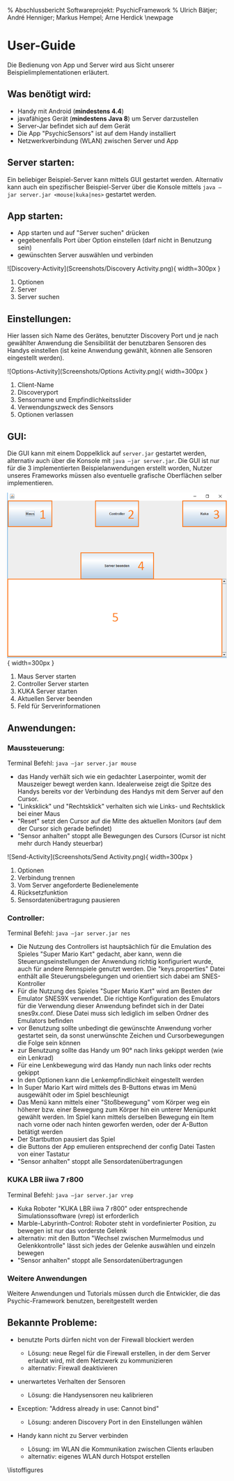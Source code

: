 % Abschlussbericht Softwareprojekt: PsychicFramework
% Ulrich Bätjer; André Henniger; Markus Hempel; Arne Herdick
\newpage

# User-Guide
Die Bedienung von App und Server wird aus Sicht unserer Beispielimplementationen erläutert.


## Was benötigt wird: 

- Handy mit Android (__mindestens 4.4__) 
- javafähiges Gerät (__mindestens Java 8__) um Server darzustellen
- Server-Jar befindet sich auf dem Gerät
- Die App "PsychicSensors" ist auf dem Handy installiert
- Netzwerkverbindung (WLAN) zwischen Server und App


## Server starten:
Ein beliebiger Beispiel-Server kann mittels GUI gestartet werden. Alternativ kann auch ein spezifischer Beispiel-Server
über die Konsole mittels `java –jar server.jar <mouse|kuka|nes>` gestartet werden.


## App starten:

- App starten und auf "Server suchen" drücken
- gegebenenfalls Port über Option einstellen (darf nicht in Benutzung sein)
- gewünschten Server auswählen und verbinden

![Discovery-Activity](Screenshots/Discovery Activity.png){ width=300px }

1. Optionen
2. Server
3. Server suchen

## Einstellungen:
Hier lassen sich Name des Gerätes, benutzter Discovery Port und je nach gewählter Anwendung die Sensibilität der benutzbaren Sensoren des Handys einstellen (ist keine Anwendung gewählt, können alle Sensoren eingestellt werden).

![Options-Activity](Screenshots/Options Activity.png){ width=300px }

1. Client-Name
2. Discoveryport
3. Sensorname und Empfindlichkeitsslider
4. Verwendungszweck des Sensors
5. Optionen verlassen


## GUI:
Die GUI kann mit einem Doppelklick auf `server.jar` gestartet werden, alternativ auch über die Konsole mit `java –jar server.jar`. Die GUI ist nur für die 3 implementierten Beispielanwendungen erstellt worden, Nutzer unseres Frameworks müssen also eventuelle grafische Oberflächen selber implementieren.

![GUI](Screenshots/GUI.png){ width=300px }

1. Maus Server starten
2. Controller Server starten
3. KUKA Server starten
4. Aktuellen Server beenden
5. Feld für Serverinformationen


## Anwendungen:

### Maussteuerung:
Terminal Befehl: `java –jar server.jar mouse`

- das Handy verhält sich wie ein gedachter Laserpointer, womit der Mauszeiger bewegt werden kann. Idealerweise zeigt die Spitze des Handys bereits vor der Verbindung des Handys mit dem Server auf den Cursor.
- "Linksklick" und "Rechtsklick" verhalten sich wie Links- und Rechtsklick bei einer Maus
- "Reset" setzt den Cursor auf die Mitte des aktuellen Monitors (auf dem der Cursor sich gerade befindet)
- "Sensor anhalten" stoppt alle Bewegungen des Cursors (Cursor ist nicht mehr durch Handy steuerbar)

![Send-Activity](Screenshots/Send Activity.png){ width=300px }

1. Optionen
2. Verbindung trennen
3. Vom Server angeforderte Bedienelemente
4. Rücksetzfunktion
5. Sensordatenübertragung pausieren


### Controller:
Terminal Befehl: `java –jar server.jar nes`

- Die Nutzung des Controllers ist hauptsächlich für die Emulation des Spieles "Super Mario Kart" gedacht, aber kann, wenn die Steuerungseinstellungen der Anwendung richtig konfiguriert wurde, auch für andere Rennspiele genutzt werden. Die "keys.properties" Datei enthält alle Steuerungsbelegungen und orientiert sich dabei am SNES-Kontroller 
- Für die Nutzung des Spieles "Super Mario Kart" wird am Besten der Emulator SNES9X verwendet. Die richtige Konfiguration des Emulators für die Verwendung dieser Anwendung befindet sich in der Datei snes9x.conf. Diese Datei muss sich lediglich im selben Ordner des Emulators befinden 
- vor Benutzung sollte unbedingt die gewünschte Anwendung vorher gestartet sein, da sonst unerwünschte Zeichen und Cursorbewegungen die Folge sein können
- zur Benutzung sollte das Handy um 90° nach links gekippt werden (wie ein Lenkrad)
- Für eine Lenkbewegung wird das Handy nun nach links oder rechts gekippt
- In den Optionen kann die Lenkempfindlichkeit eingestellt werden
- In Super Mario Kart wird mittels des B-Buttons etwas im Menü ausgewählt oder im Spiel beschleunigt
- Das Menü kann mittels einer "Stoßbewegung" vom Körper weg ein höherer bzw. einer Bewegung zum Körper hin ein unterer Menüpunkt gewählt werden. Im Spiel kann mittels derselben Bewegung ein Item nach vorne oder nach hinten geworfen werden, oder der A-Button betätigt werden
- Der Startbutton pausiert das Spiel
- die Buttons der App emulieren entsprechend der config Datei Tasten von einer Tastatur
- "Sensor anhalten" stoppt alle Sensordatenübertragungen 



### KUKA LBR iiwa 7 r800
Terminal Befehl: `java –jar server.jar vrep`

- Kuka Roboter "KUKA LBR iiwa 7 r800" oder entsprechende Simulationssoftware (vrep) ist erforderlich 
- Marble-Labyrinth-Control: Roboter steht in vordefinierter Position, zu bewegen ist nur das vorderste Gelenk
- alternativ: mit den Button "Wechsel zwischen Murmelmodus und Gelenkkontrolle" lässt sich jedes der Gelenke auswählen und einzeln bewegen
- "Sensor anhalten" stoppt alle Sensordatenübertragungen


### Weitere Anwendungen
Weitere Anwendungen und Tutorials müssen durch die Entwickler, die das Psychic-Framework benutzen, bereitgestellt werden


## Bekannte Probleme:

- benutzte Ports dürfen nicht von der Firewall blockiert werden
    - Lösung: neue Regel für die Firewall erstellen, in der dem Server erlaubt wird, mit dem Netzwerk zu kommunizieren
    - alternativ: Firewall deaktivieren

- unerwartetes Verhalten der Sensoren
    - Lösung: die Handysensoren neu kalibrieren

- Exception: "Address already in use: Cannot bind"
    - Lösung: anderen Discovery Port in den Einstellungen wählen
    
- Handy kann nicht zu Server verbinden
    - Lösung: im WLAN die Kommunikation zwischen Clients erlauben
    - alternativ: eigenes WLAN durch Hotspot erstellen

\listoffigures